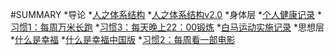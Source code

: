 #SUMMARY
*导论
 *[人之体系结构](导论/人之体系结构.md)
 *[人之体系结构v2.0](导论/人之体系结构v2.0(角色版).md)
*身体层
 *[个人健康记录](身体层/个人健康记录.md)
 *[习惯1：每周万米长跑](身体层/习惯1：每周万米长跑.md)
 *[习惯3：每天晚上22：00锻炼](身体层/习惯3：每天晚上22:00锻炼.md)
 *[白马运动实施记录](身体层/百马运动实施记录.md)
*思想层
 *[什么是幸福](思想层/什么是幸福v1.md)
 *[什么是幸福中国版](思想层/什么是幸福中国版.md)
 *[习惯2：每周看一部电影](思想层/习惯2：每周看一部电影.md)
 
